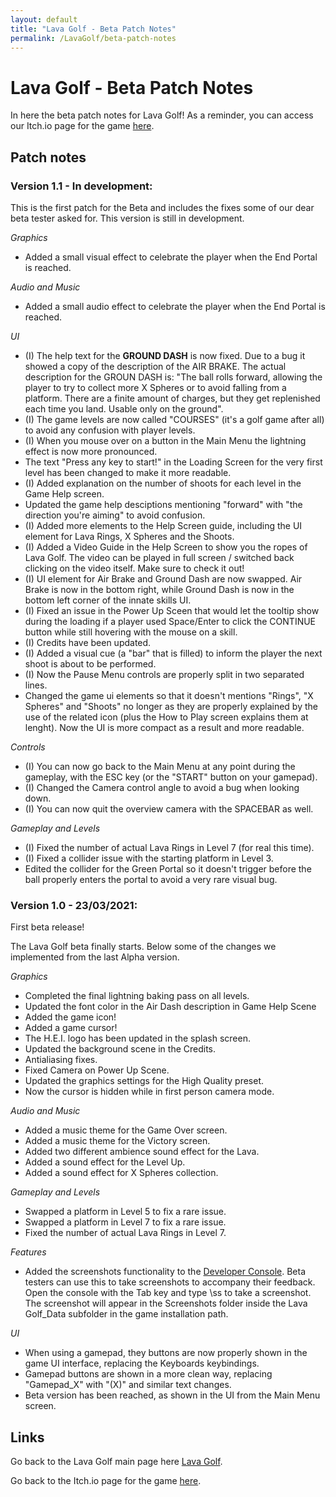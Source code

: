 ```yaml
---
layout: default
title: "Lava Golf - Beta Patch Notes"
permalink: /LavaGolf/beta-patch-notes
---
```

# Lava Golf - Beta Patch Notes

In here the beta patch notes for Lava Golf!
As a reminder, you can access our Itch.io page for the game [here](https://artanisx.itch.io/lava-golf).


## Patch notes

### Version 1.1 - In development:

This is the first patch for the Beta and includes the fixes some of our dear beta tester asked for. This version is still in development.

*Graphics*
* Added a small visual effect to celebrate the player when the End Portal is reached.

*Audio and Music*
* Added a small audio effect to celebrate the player when the End Portal is reached.

*UI*
* (I) The help text for the **GROUND DASH** is now fixed. Due to a bug it showed a copy of the description of the AIR BRAKE. The actual description for the GROUN DASH is: "The ball rolls forward, allowing the player to try to collect more X Spheres or to avoid falling from a platform. There are a finite amount of charges, but they get replenished each time you land. Usable only on the ground".
* (I) The game levels are now called "COURSES" (it's a golf game after all) to avoid any confusion with player levels.
* (I) When you mouse over on a button in the Main Menu the lightning effect is now more pronounced.
* The text "Press any key to start!" in the Loading Screen for the very first level has been changed to make it more readable.
* (I) Added explanation on the number of shoots for each level in the Game Help screen.
* Updated the game help desciptions mentioning "forward" with "the direction you're aiming" to avoid confusion.
* (I) Added more elements to the Help Screen guide, including the UI element for Lava Rings, X Spheres and the Shoots.
* (I) Added a Video Guide in the Help Screen to show you the ropes of Lava Golf. The video can be played in full screen / switched back clicking on the video itself. Make sure to check it out!
* (I) UI element for Air Brake and Ground Dash are now swapped. Air Brake is now in the bottom right, while Ground Dash is now in the bottom left corner of the innate skills UI.
* (I) Fixed an issue in the Power Up Sceen that would let the tooltip show during the loading if a player used Space/Enter to click the CONTINUE button while still hovering with the mouse on a skill.
* (I) Credits have been updated.
* (I) Added a visual cue (a "bar" that is filled) to inform the player the next shoot is about to be performed.
* (I) Now the Pause Menu controls are properly split in two separated lines.
* Changed the game ui elements so that it doesn't mentions "Rings", "X Spheres" and "Shoots" no longer as they are properly explained by the use of the related icon (plus the How to Play screen explains them at lenght). Now the UI is more compact as a result and more readable. 

*Controls*
* (I) You can now go back to the Main Menu at any point during the gameplay, with the ESC key (or the "START" button on your gamepad).
* (I) Changed the Camera control angle to avoid a bug when looking down.
* (I) You can now quit the overview camera with the SPACEBAR as well.

*Gameplay and Levels*
* (I) Fixed the number of actual Lava Rings in Level 7 (for real this time).
* (I) Fixed a collider issue with the starting platform in Level 3.
* Edited the collider for the Green Portal so it doesn't trigger before the ball properly enters the portal to avoid a very rare visual bug.

### Version 1.0 - 23/03/2021:

First beta release!

The Lava Golf beta finally starts. Below some of the changes we implemented from the last Alpha version.

*Graphics*
* Completed the final lightning baking pass on all levels.
* Updated the font color in the Air Dash description in Game Help Scene
* Added the game icon!
* Added a game cursor!
* The H.E.I. logo has been updated in the splash screen.
* Updated the background scene in the Credits.
* Antialiasing fixes.
* Fixed Camera on Power Up Scene. 
* Updated the graphics settings for the High Quality preset.
* Now the cursor is hidden while in first person camera mode.

*Audio and Music*
* Added a music theme for the Game Over screen.
* Added a music theme for the Victory screen.
* Added two different ambience sound effect for the Lava.
* Added a sound effect for the Level Up.
* Added a sound effect for X Spheres collection.

*Gameplay and Levels*
* Swapped a platform in Level 5 to fix a rare issue.
* Swapped a platform in Level 7 to fix a rare issue.
* Fixed the number of actual Lava Rings in Level 7.

*Features*
* Added the screenshots functionality to the [Developer Console](https://artanisx.github.io/LavaGolf/developer-console). Beta testers can use this to take screenshots to accompany their feedback. Open the console with the Tab key and type \ss to take a screenshot. The screenshot will appear in the Screenshots folder inside the Lava Golf_Data subfolder in the game installation path. 

*UI*
* When using a gamepad, they buttons are now properly shown in the game UI interface, replacing the Keyboards keybindings.
* Gamepad buttons are shown in a more clean way, replacing "Gamepad_X" with "(X)" and similar text changes.
* Beta version has been reached, as shown in the UI from the Main Menu screen.

## Links

 Go back to the Lava Golf main page here [Lava Golf](https://artanisx.github.io/LavaGolf).
 
 Go back to the Itch.io page for the game [here](https://artanisx.itch.io/lava-golf).
